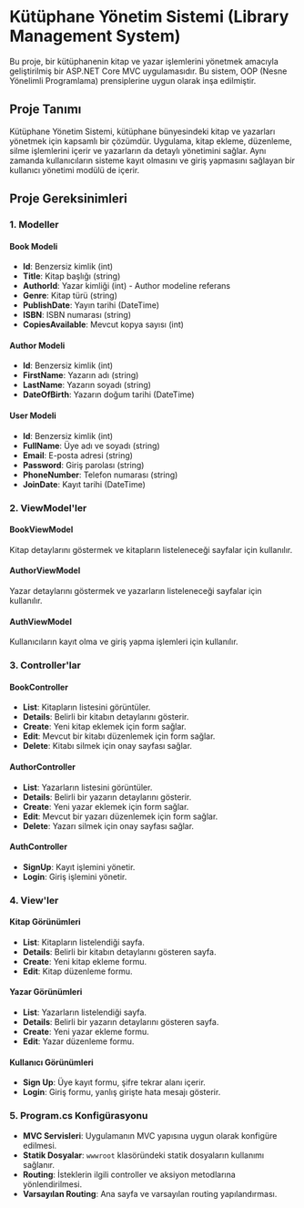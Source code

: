 # Kütüphane Yönetim Sistemi (Library Management System)

Bu proje, bir kütüphanenin kitap ve yazar işlemlerini yönetmek amacıyla geliştirilmiş bir ASP.NET Core MVC uygulamasıdır. Bu sistem, OOP (Nesne Yönelimli Programlama) prensiplerine uygun olarak inşa edilmiştir.

## Proje Tanımı

Kütüphane Yönetim Sistemi, kütüphane bünyesindeki kitap ve yazarları yönetmek için kapsamlı bir çözümdür. Uygulama, kitap ekleme, düzenleme, silme işlemlerini içerir ve yazarların da detaylı yönetimini sağlar. Aynı zamanda kullanıcıların sisteme kayıt olmasını ve giriş yapmasını sağlayan bir kullanıcı yönetimi modülü de içerir.

## Proje Gereksinimleri

### 1. Modeller

#### Book Modeli
- **Id**: Benzersiz kimlik (int)
- **Title**: Kitap başlığı (string)
- **AuthorId**: Yazar kimliği (int) - Author modeline referans
- **Genre**: Kitap türü (string)
- **PublishDate**: Yayın tarihi (DateTime)
- **ISBN**: ISBN numarası (string)
- **CopiesAvailable**: Mevcut kopya sayısı (int)

#### Author Modeli
- **Id**: Benzersiz kimlik (int)
- **FirstName**: Yazarın adı (string)
- **LastName**: Yazarın soyadı (string)
- **DateOfBirth**: Yazarın doğum tarihi (DateTime)

#### User Modeli
- **Id**: Benzersiz kimlik (int)
- **FullName**: Üye adı ve soyadı (string)
- **Email**: E-posta adresi (string)
- **Password**: Giriş parolası (string)
- **PhoneNumber**: Telefon numarası (string)
- **JoinDate**: Kayıt tarihi (DateTime)

### 2. ViewModel'ler

#### BookViewModel
Kitap detaylarını göstermek ve kitapların listeleneceği sayfalar için kullanılır.

#### AuthorViewModel
Yazar detaylarını göstermek ve yazarların listeleneceği sayfalar için kullanılır.

#### AuthViewModel
Kullanıcıların kayıt olma ve giriş yapma işlemleri için kullanılır.

### 3. Controller'lar

#### BookController
- **List**: Kitapların listesini görüntüler.
- **Details**: Belirli bir kitabın detaylarını gösterir.
- **Create**: Yeni kitap eklemek için form sağlar.
- **Edit**: Mevcut bir kitabı düzenlemek için form sağlar.
- **Delete**: Kitabı silmek için onay sayfası sağlar.

#### AuthorController
- **List**: Yazarların listesini görüntüler.
- **Details**: Belirli bir yazarın detaylarını gösterir.
- **Create**: Yeni yazar eklemek için form sağlar.
- **Edit**: Mevcut bir yazarı düzenlemek için form sağlar.
- **Delete**: Yazarı silmek için onay sayfası sağlar.

#### AuthController
- **SignUp**: Kayıt işlemini yönetir.
- **Login**: Giriş işlemini yönetir.

### 4. View'ler

#### Kitap Görünümleri
- **List**: Kitapların listelendiği sayfa.
- **Details**: Belirli bir kitabın detaylarını gösteren sayfa.
- **Create**: Yeni kitap ekleme formu.
- **Edit**: Kitap düzenleme formu.

#### Yazar Görünümleri
- **List**: Yazarların listelendiği sayfa.
- **Details**: Belirli bir yazarın detaylarını gösteren sayfa.
- **Create**: Yeni yazar ekleme formu.
- **Edit**: Yazar düzenleme formu.

#### Kullanıcı Görünümleri
- **Sign Up**: Üye kayıt formu, şifre tekrar alanı içerir.
- **Login**: Giriş formu, yanlış girişte hata mesajı gösterir.

### 5. Program.cs Konfigürasyonu
- **MVC Servisleri**: Uygulamanın MVC yapısına uygun olarak konfigüre edilmesi.
- **Statik Dosyalar**: `wwwroot` klasöründeki statik dosyaların kullanımı sağlanır.
- **Routing**: İsteklerin ilgili controller ve aksiyon metodlarına yönlendirilmesi.
- **Varsayılan Routing**: Ana sayfa ve varsayılan routing yapılandırması.
